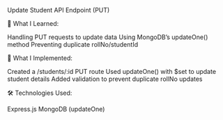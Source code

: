 
Update Student API Endpoint (PUT)

📖 What I Learned:

Handling PUT requests to update data
Using MongoDB’s updateOne() method
Preventing duplicate rollNo/studentId

🔨 What I Implemented:

Created a /students/:id PUT route
Used updateOne() with $set to update student details
Added validation to prevent duplicate rollNo updates

🛠 Technologies Used:

Express.js
MongoDB (updateOne)
